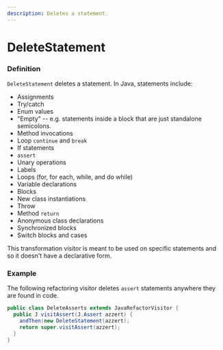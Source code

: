```yaml
---
description: Deletes a statement.
---
```


# DeleteStatement

### Definition

`DeleteStatement` deletes a statement. In Java, statements include:

* Assignments
* Try/catch
* Enum values
* "Empty" -- e.g. statements inside a block that are just standalone semicolons.
* Method invocations
* Loop `continue` and `break`
* If statements
* `assert` 
* Unary operations
* Labels
* Loops \(for, for each, while, and do while\)
* Variable declarations
* Blocks
* New class instantiations
* Throw
* Method `return` 
* Anonymous class declarations
* Synchronized blocks
* Switch blocks and cases

This transformation visitor is meant to be used on specific statements and so it doesn't have a declarative form.

### Example

The following refactoring visitor deletes `assert` statements anywhere they are found in code.

```java
public class DeleteAsserts extends JavaRefactorVisitor {
  public J visitAssert(J.Assert azzert) {
    andThen(new DeleteStatement(azzert);
    return super.visitAssert(azzert);
  }
}
```

